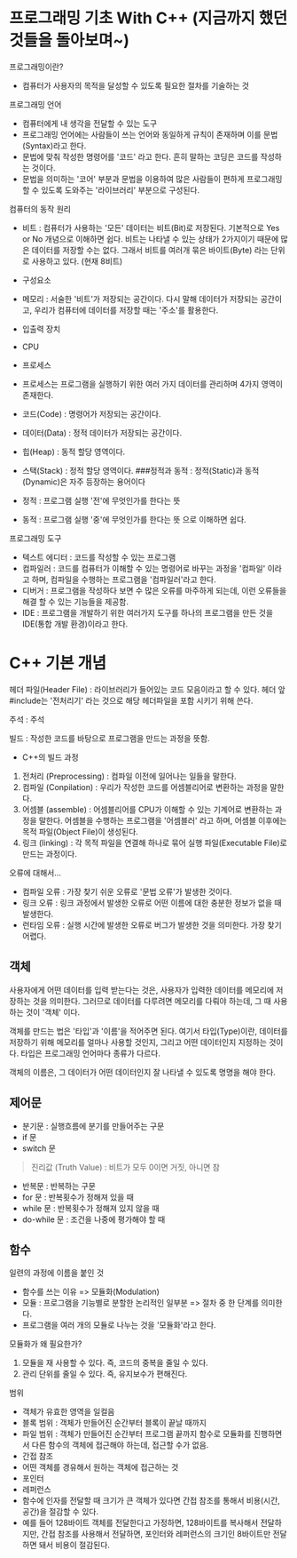 # 프로그래밍 기초 With C++ (지금까지 했던 것들을 돌아보며~)

프로그래밍이란?
 - 컴퓨터가 사용자의 목적을 달성할 수 있도록 필요한 절차를 기술하는 것

프로그래밍 언어
 - 컴퓨터에게 내 생각을 전달할 수 있는 도구
 - 프로그래밍 언어에는 사람들이 쓰는 언어와 동일하게 규칙이 존재하며 이를 문법(Syntax)라고 한다.
 - 문법에 맞춰 작성한 명령어를 '코드' 라고 한다. 흔히 말하는 코딩은 코드를 작성하는 것이다.
 - 문법을 의미하는 '코어' 부분과 문법을 이용하여 많은 사람들이 편하게 프로그래밍 할 수 있도록 도와주는 '라이브러리' 부분으로 구성된다.

컴퓨터의 동작 원리
 - 비트 : 컴퓨터가 사용하는 '모든' 데이터는 비트(Bit)로 저장된다. 기본적으로 Yes or No 개념으로 이해하면 쉽다. 비트는 나타낼 수 있는 상태가 2가지이기 때문에 많은 데이터를 저장할 수는 없다. 그래서 비트를 여러개 묶은 바이트(Byte) 라는 단위로 사용하고 있다. (현재 8비트)

 - 구성요소
  - 메모리 : 서술한 '비트'가 저장되는 공간이다. 다시 말해 데이터가 저장되는 공간이고, 우리가 컴퓨터에 데이터를 저장할 때는 '주소'를 활용한다.
  - 입출력 장치
  - CPU

 - 프로세스 
  - 프로세스는 프로그램을 실행하기 위한 여러 가지 데이터를 관리하며 4가지 영역이 존재한다.
   - 코드(Code) : 명령어가 저장되는 공간이다.
   - 데이터(Data) : 정적 데이터가 저장되는 공간이다.
   - 힙(Heap) : 동적 할당 영역이다.
   - 스택(Stack) : 정적 할당 영역이다.
 ###정적과 동적 : 정적(Static)과 동적(Dynamic)은 자주 등장하는 용어이다 
  - 정적 : 프로그램 실행 '전'에 무엇인가를 한다는 뜻
  - 동적 : 프로그램 실행 '중'에 무엇인가를 한다는 뜻
    으로 이해하면 쉽다.

프로그래밍 도구
 - 텍스트 에디터 : 코드를 작성할 수 있는 프로그램
 - 컴파일러 : 코드를 컴퓨터가 이해할 수 있는 명령어로 바꾸는 과정을 '컴파일' 이라고 하며, 
컴파일을 수행하는 프로그램을 '컴파일러'라고 한다.
 - 디버거 : 프로그램을 작성하다 보면 수 많은 오류를 마주하게 되는데, 이런 오류들을 해결 할 수 있는 기능들을 제공함.
 - IDE : 프로그램을 개발하기 위한 여러가지 도구를 하나의 프로그램을 만든 것을 IDE(통합 개발 환경)이라고 한다.

# C++ 기본 개념

헤더 파일(Header File) : 라이브러리가 들어있는 코드 모음이라고 할 수 있다. 
헤더 앞 #include는 '전처리기' 라는 것으로 해당 헤더파일을 포함 시키기 위해 쓴다.

주석 : 주석

빌드 : 작성한 코드를 바탕으로 프로그램을 만드는 과정을 뜻함.
 - C++의 빌드 과정 
  1. 전처리 (Preprocessing) : 컴파일 이전에 일어나는 일들을 말한다.
  2. 컴파일 (Conpilation) : 우리가 작성한 코드를 어셈블리어로 변환하는 과정을 말한다.
  3. 어셈블 (assemble) : 어셈블리어를 CPU가 이해할 수 있는 기계어로 변환하는 과정을 말한다. 어셈블을 수행하는 프로그램을 '어셈블러' 라고 하며, 어셈블 이후에는 목적 파일(Object File)이 생성된다.
  4. 링크 (linking) : 각 목적 파일을 연결해 하나로 묶어 실행 파일(Executable File)로 만드는 과정이다.

오류에 대해서...
 - 컴파일 오류 : 가장 찾기 쉬운 오류로 '문법 오류'가 발생한 것이다.
 - 링크 오류 : 링크 과정에서 발생한 오류로 어떤 이름에 대한 충분한 정보가 없을 때 발생한다.
 - 런타임 오류 : 실행 시간에 발생한 오류로 버그가 발생한 것을 의미한다. 가장 찾기 어렵다.

## 객체

사용자에게 어떤 데이터를 입력 받는다는 것은, 사용자가 입력한 데이터를 메모리에 저장하는 것을 의미한다.
그러므로 데이터를 다루려면 메모리를 다뤄야 하는데, 그 때 사용하는 것이 '객체' 이다.

객체를 만드는 법은 '타입'과 '이름'을 적어주면 된다. 여기서 타입(Type)이란, 데이터를 저장하기 위해 메모리를 얼마나 사용할 것인지, 그리고 어떤 데이터인지 지정하는 것이다. 타입은 프로그래밍 언어마다 종류가 다르다.

객체의 이름은, 그 데이터가 어떤 데이터인지 잘 나타낼 수 있도록 명명을 해야 한다.

## 제어문
 - 분기문 : 실행흐름에 분기를 만들어주는 구문
  - if 문
  - switch 문
  > 진리값 (Truth Value) : 비트가 모두 0이면 거짓, 아니면 참
  
 - 반복문 : 반복하는 구문
  - for 문 : 반복횟수가 정해져 있을 때
  - while 문 : 반복횟수가 정해져 있지 않을 때
  - do-while 문 : 조건을 나중에 평가해야 할 때

## 함수

일련의 과정에 이름을 붙인 것
 - 함수를 쓰는 이유 => 모듈화(Modulation)
 - 모듈 : 프로그램을 기능별로 분할한 논리적인 일부분 => 절차 중 한 단계를 의미한다.
 - 프로그램을 여러 개의 모듈로 나누는 것을 '모듈화'라고 한다.

모듈화가 왜 필요한가?
 1. 모듈을 재 사용할 수 있다. 즉, 코드의 중복을 줄일 수 있다.
 2. 관리 단위를 줄일 수 있다. 즉, 유지보수가 편해진다.

범위
 - 객체가 유효한 영역을 일컬음
  - 블록 범위 : 객체가 만들어진 순간부터 블록이 끝날 때까지
  - 파일 범위 : 객체가 만들어진 순간부터 프로그램 끝까지
함수로 모듈화를 진행하면서 다른 함수의 객체에 접근해야 하는데, 접근할 수가 없음.
 - 간접 참조
  - 어떤 객체를 경유해서 원하는 객체에 접근하는 것
  - 포인터
  - 레퍼런스
  - 함수에 인자를 전달할 때 크기가 큰 객체가 있다면 간접 참조를 통해서 비용(시간, 공간)을 절감할 수 있다.
   - 예를 들어 128바이트 객체를 전달한다고 가정하면, 128바이트를 복사해서 전달하지만, 간접 참조를 사용해서 전달하면, 포인터와 레퍼런스의 크기인 8바이트만 전달하면 돼서 비용이 절감된다.